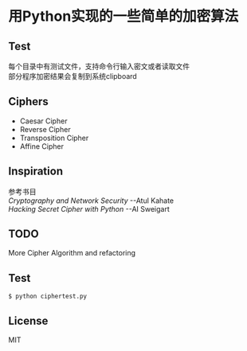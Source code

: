 # 用Python实现的一些简单的加密算法
## Test
每个目录中有测试文件，支持命令行输入密文或者读取文件  
部分程序加密结果会复制到系统clipboard
## Ciphers
+ Caesar Cipher
+ Reverse Cipher
+ Transposition Cipher
+ Affine Cipher
## Inspiration
参考书目  
  *Cryptography and Network Security*   --Atul Kahate  
  *Hacking Secret Cipher with Python*   --AI Sweigart
## TODO
More Cipher Algorithm and refactoring
## Test
```
$ python ciphertest.py
```
## License
 MIT
